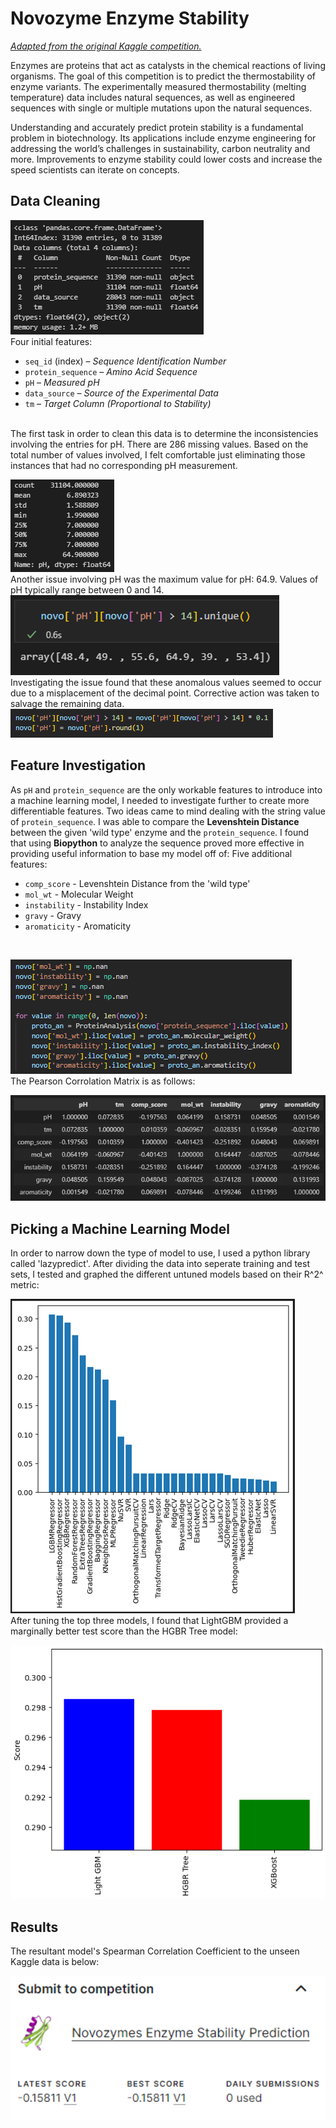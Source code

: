 # Novozyme Enzyme Stability

[*Adapted from the original Kaggle competition.*](https://www.kaggle.com/competitions/novozymes-enzyme-stability-prediction)

Enzymes are proteins that act as catalysts in the chemical reactions of living organisms. The goal of this competition is to predict the thermostability of enzyme variants. The experimentally measured thermostability (melting temperature) data includes natural sequences, as well as engineered sequences with single or multiple mutations upon the natural sequences.

Understanding and accurately predict protein stability is a fundamental problem in biotechnology. Its applications include enzyme engineering for addressing the world’s challenges in sustainability, carbon neutrality and more. Improvements to enzyme stability could lower costs and increase the speed scientists can iterate on concepts.

## Data Cleaning
![Image](https://github.com/MarcJKolb/Novozyme-Enzyme-Stability/blob/master/Images/readme01.png)
<br>
Four initial features:
- `seq_id` (index) – *Sequence Identification Number*
- `protein_sequence` – *Amino Acid Sequence*
- `pH` – *Measured pH*
- `data_source` – *Source of the Experimental Data*
- `tm` – *Target Column (Proportional to Stability)*
<br>
The first task in order to clean this data is to determine the inconsistencies involving the entries for pH. There are 286 missing values. Based on the total number of values involved, I felt comfortable just eliminating those instances that had no corresponding pH measurement.
<br>

![Image](https://github.com/MarcJKolb/Novozyme-Enzyme-Stability/blob/master/Images/readme02.png)
<br>
Another issue involving pH was the maximum value for pH: 64.9. Values of pH typically range between 0 and 14.
<br>
![Image](https://github.com/MarcJKolb/Novozyme-Enzyme-Stability/blob/master/Images/readme03.png)
<br>
Investigating the issue found that these anomalous values seemed to occur due to a misplacement of the decimal point. Corrective action was taken to salvage the remaining data.
<br>
![Image](https://github.com/MarcJKolb/Novozyme-Enzyme-Stability/blob/master/Images/readme04.png)

## Feature Investigation
As `pH` and `protein_sequence` are the only workable features to introduce into a machine learning model, I needed to investigate further to create more differentiable features. Two ideas came to mind dealing with the string value of `protein_sequence`. I was able to compare the **Levenshtein Distance** between the given 'wild type' enzyme and the `protein_sequence`. I found that using **Biopython** to analyze the sequence proved more effective in providing useful information to base my model off of:
Five additional features:
- `comp_score` - Levenshtein Distance from the 'wild type'
- `mol_wt` - Molecular Weight
- `instability` - Instability Index
- `gravy` - Gravy
- `aromaticity` - Aromaticity
<br>

![Image](https://github.com/MarcJKolb/Novozyme-Enzyme-Stability/blob/master/Images/readme05.png)
<br>
The Pearson Corrolation Matrix is as follows:
<br>

![Image](https://github.com/MarcJKolb/Novozyme-Enzyme-Stability/blob/master/Images/readme06.png)

## Picking a Machine Learning Model
In order to narrow down the type of model to use, I used a python library called 'lazypredict'. After dividing the data into seperate training and test sets, I tested and graphed the different untuned models based on their R^2^ metric:
<br>

![Image](https://github.com/MarcJKolb/Novozyme-Enzyme-Stability/blob/master/Images/readme07.png)
<br>
After tuning the top three models, I found that LightGBM provided a marginally better test score than the HGBR Tree model:
<br>

![Image](https://github.com/MarcJKolb/Novozyme-Enzyme-Stability/blob/master/Images/readme08.png)
<br>

## Results
The resultant model's Spearman Correlation Coefficient to the unseen Kaggle data is below:
<br>

![Image](https://github.com/MarcJKolb/Novozyme-Enzyme-Stability/blob/master/Images/readme09.png)
<br>
